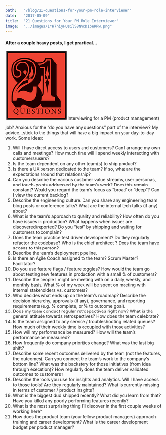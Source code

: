 ```yaml
---
path:	"/blog/21-questions-for-your-pm-role-interviewer"
date:	"2017-05-09"
title:	"21 Questions for Your PM Role Interviewer"
image:	"../images/1*H7hiyHUsilS8NVcD1beRRw.png"
---
```


#### After a couple heavy posts, I get practical…

![](../images/1*H7hiyHUsilS8NVcD1beRRw.png)Interviewing for a PM (product management)

 job? Anxious for the “do you have any questions” part of the interview? My advice…stick to the things that will have a big impact on your day-to-day work. Some ideas:

1. Will I have direct access to users and customers? Can I arrange my own calls and meetings? How much time will I spend weekly interacting with customers/users?
2. Is the team dependent on any other team(s) to ship product?
3. Is there a UX person dedicated to the team? If so, what are the expectations around that relationship?
4. Can you describe the various customer value streams, user personas, and touch-points addressed by the team’s work? Does this remain constant? Would you regard the team’s focus as “broad’ or “deep”? Can I view the current backlog?
5. Describe the engineering culture. Can you share any engineering team blog posts or conference talks? What are the internal tech talks (if any) about?
6. What is the team’s approach to quality and reliability? How often do you have issues in production? What happens when issues are discovered/reported? Do you “test” by shipping and waiting for customers to complain?
7. Does the team practice test driven development? Do they regularly refactor the codebase? Who is the chief architect ? Does the team have access to this person?
8. Describe the team’s deployment pipeline.
9. Is there an Agile Coach assigned to the team? Scrum Master? Facilitator?
10. Do you use feature flags / feature toggles? How would the team go about testing new features in production with a small % of customers?
11. Describe the people I might be meeting with on a daily, weekly, and monthly basis. What % of my week will be spent on meeting with internal stakeholders vs. customers?
12. Who decides what ends up on the team’s roadmap? Describe the decision hierarchy, approvals (if any), governance, and reporting requirements (e.g. % complete, or % to outcome goal).
13. Does my team conduct regular retrospectives right now? What is the general attitude towards retrospectives? How does the team celebrate?
14. Is the team assigned to any service / troubleshooting related queues? How much of their weekly time is occupied with those activities?
15. How will my performance be measured? How will the team’s performance be measured?
16. How frequently do company priorities change? What was the last big shift?
17. Describe some recent outcomes delivered by the team (not the features, the outcomes). Can you connect the team’s work to the company’s bottom line? What was the backstory for those initiatives (from idea through execution)? How regularly does the team deliver validated outcomes to customers?
18. Describe the tools you use for insights and analytics. Will I have access to those tools? Are they regularly maintained? What is currently missing in terms of customer / product insights?
19. What is the biggest dud shipped recently? What did you learn from that? Have you killed any poorly performing features recently?
20. What is the most surprising thing I’ll discover in the first couple weeks of working here?
21. How does the product team (your fellow product managers) approach training and career development? What is the career development budget per product manager?

